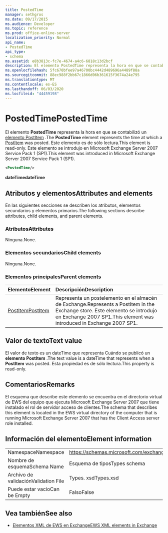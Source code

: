 ```yaml
---
title: PostedTime
manager: sethgros
ms.date: 09/17/2015
ms.audience: Developer
ms.topic: reference
ms.prod: office-online-server
localization_priority: Normal
api_name:
- PostedTime
api_type:
- schema
ms.assetid: e8b3813c-fc7e-4674-a4c6-6818c13d2bcf
description: El elemento PostedTime representa la hora en que se contabilizó un elemento PostItem. Este elemento es de sólo lectura. Este elemento se introdujo en Microsoft Exchange Server 2007 Service Pack 1 (SP1).
ms.openlocfilehash: 5fc670bfee97a46700bc4442d489696a4489f88a
ms.sourcegitcommit: 88ec988f2bb67c1866d06b361615f3674a24e795
ms.translationtype: MT
ms.contentlocale: es-ES
ms.lasthandoff: 06/03/2020
ms.locfileid: "44459198"
---
```

# <a name="postedtime"></a><span data-ttu-id="c7048-105">PostedTime</span><span class="sxs-lookup"><span data-stu-id="c7048-105">PostedTime</span></span>

<span data-ttu-id="c7048-106">El elemento **PostedTime** representa la hora en que se contabilizó un [elemento PostItem](postitem.md) .</span><span class="sxs-lookup"><span data-stu-id="c7048-106">The **PostedTime** element represents the time at which a [PostItem](postitem.md) was posted.</span></span> <span data-ttu-id="c7048-107">Este elemento es de sólo lectura.</span><span class="sxs-lookup"><span data-stu-id="c7048-107">This element is read-only.</span></span> <span data-ttu-id="c7048-108">Este elemento se introdujo en Microsoft Exchange Server 2007 Service Pack 1 (SP1).</span><span class="sxs-lookup"><span data-stu-id="c7048-108">This element was introduced in Microsoft Exchange Server 2007 Service Pack 1 (SP1).</span></span> 
  
```xml
<PostedTime/>
```

 <span data-ttu-id="c7048-109">**dateTime**</span><span class="sxs-lookup"><span data-stu-id="c7048-109">**dateTime**</span></span>
## <a name="attributes-and-elements"></a><span data-ttu-id="c7048-110">Atributos y elementos</span><span class="sxs-lookup"><span data-stu-id="c7048-110">Attributes and elements</span></span>

<span data-ttu-id="c7048-111">En las siguientes secciones se describen los atributos, elementos secundarios y elementos primarios.</span><span class="sxs-lookup"><span data-stu-id="c7048-111">The following sections describe attributes, child elements, and parent elements.</span></span>
  
### <a name="attributes"></a><span data-ttu-id="c7048-112">Atributos</span><span class="sxs-lookup"><span data-stu-id="c7048-112">Attributes</span></span>

<span data-ttu-id="c7048-113">Ninguna.</span><span class="sxs-lookup"><span data-stu-id="c7048-113">None.</span></span>
  
### <a name="child-elements"></a><span data-ttu-id="c7048-114">Elementos secundarios</span><span class="sxs-lookup"><span data-stu-id="c7048-114">Child elements</span></span>

<span data-ttu-id="c7048-115">Ninguna.</span><span class="sxs-lookup"><span data-stu-id="c7048-115">None.</span></span>
  
### <a name="parent-elements"></a><span data-ttu-id="c7048-116">Elementos principales</span><span class="sxs-lookup"><span data-stu-id="c7048-116">Parent elements</span></span>

|<span data-ttu-id="c7048-117">**Elemento**</span><span class="sxs-lookup"><span data-stu-id="c7048-117">**Element**</span></span>|<span data-ttu-id="c7048-118">**Descripción**</span><span class="sxs-lookup"><span data-stu-id="c7048-118">**Description**</span></span>|
|:-----|:-----|
|[<span data-ttu-id="c7048-119">PostItem</span><span class="sxs-lookup"><span data-stu-id="c7048-119">PostItem</span></span>](postitem.md) <br/> |<span data-ttu-id="c7048-120">Representa un postelemento en el almacén de Exchange.</span><span class="sxs-lookup"><span data-stu-id="c7048-120">Represents a PostItem in the Exchange store.</span></span> <span data-ttu-id="c7048-121">Este elemento se introdujo en Exchange 2007 SP1.</span><span class="sxs-lookup"><span data-stu-id="c7048-121">This element was introduced in Exchange 2007 SP1.</span></span>  <br/> |
   
## <a name="text-value"></a><span data-ttu-id="c7048-122">Valor de texto</span><span class="sxs-lookup"><span data-stu-id="c7048-122">Text value</span></span>

<span data-ttu-id="c7048-123">El valor de texto es un dateTime que representa Cuándo se publicó un **elemento PostItem** .</span><span class="sxs-lookup"><span data-stu-id="c7048-123">The text value is a dateTime that represents when a **PostItem** was posted.</span></span> <span data-ttu-id="c7048-124">Esta propiedad es de sólo lectura.</span><span class="sxs-lookup"><span data-stu-id="c7048-124">This property is read-only.</span></span> 
  
## <a name="remarks"></a><span data-ttu-id="c7048-125">Comentarios</span><span class="sxs-lookup"><span data-stu-id="c7048-125">Remarks</span></span>

<span data-ttu-id="c7048-126">El esquema que describe este elemento se encuentra en el directorio virtual de EWS del equipo que ejecuta Microsoft Exchange Server 2007 que tiene instalado el rol de servidor acceso de clientes.</span><span class="sxs-lookup"><span data-stu-id="c7048-126">The schema that describes this element is located in the EWS virtual directory of the computer that is running Microsoft Exchange Server 2007 that has the Client Access server role installed.</span></span>
  
## <a name="element-information"></a><span data-ttu-id="c7048-127">Información del elemento</span><span class="sxs-lookup"><span data-stu-id="c7048-127">Element information</span></span>

|||
|:-----|:-----|
|<span data-ttu-id="c7048-128">Namespace</span><span class="sxs-lookup"><span data-stu-id="c7048-128">Namespace</span></span>  <br/> |https://schemas.microsoft.com/exchange/services/2006/types  <br/> |
|<span data-ttu-id="c7048-129">Nombre de esquema</span><span class="sxs-lookup"><span data-stu-id="c7048-129">Schema Name</span></span>  <br/> |<span data-ttu-id="c7048-130">Esquema de tipos</span><span class="sxs-lookup"><span data-stu-id="c7048-130">Types schema</span></span>  <br/> |
|<span data-ttu-id="c7048-131">Archivo de validación</span><span class="sxs-lookup"><span data-stu-id="c7048-131">Validation File</span></span>  <br/> |<span data-ttu-id="c7048-132">Types. xsd</span><span class="sxs-lookup"><span data-stu-id="c7048-132">Types.xsd</span></span>  <br/> |
|<span data-ttu-id="c7048-133">Puede estar vacío</span><span class="sxs-lookup"><span data-stu-id="c7048-133">Can be Empty</span></span>  <br/> |<span data-ttu-id="c7048-134">Falso</span><span class="sxs-lookup"><span data-stu-id="c7048-134">False</span></span>  <br/> |
   
## <a name="see-also"></a><span data-ttu-id="c7048-135">Vea también</span><span class="sxs-lookup"><span data-stu-id="c7048-135">See also</span></span>



- [<span data-ttu-id="c7048-136">Elementos XML de EWS en Exchange</span><span class="sxs-lookup"><span data-stu-id="c7048-136">EWS XML elements in Exchange</span></span>](ews-xml-elements-in-exchange.md)

